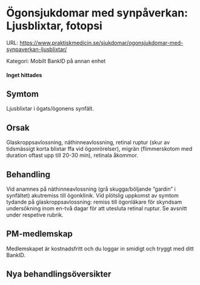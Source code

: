 # Ögonsjukdomar med synpåverkan: Ljusblixtar, fotopsi

URL: https://www.praktiskmedicin.se/sjukdomar/ogonsjukdomar-med-synpaverkan-ljusblixtar/



Kategori: Mobilt BankID på annan enhet

#### Inget hittades

## Symtom

Ljusblixtar i ögats/ögonens synfält.

## Orsak

Glaskroppsavlossning, näthinneavlossning, retinal ruptur (skur av tidsmässigt korta blixtar ffa vid ögonrörelser), migrän (flimmerskotom med duration oftast upp till 20-30 min), retinala åkommor.

## Behandling

Vid anamnes på näthinneavlossning (grå skugga/böljande ”gardin” i synfältet) akutremiss till ögonklinik. Vid plötslig uppkomst av symtom tydande på glaskroppsavlossning: remiss till ögonläkare för skyndsam undersökning inom en-två dagar för att utesluta retinal ruptur. Se avsnitt under respetive rubrik.

## PM-medlemskap

Medlemskapet är kostnadsfritt och du loggar in smidigt och tryggt med ditt BankID.

## Nya behandlingsöversikter

